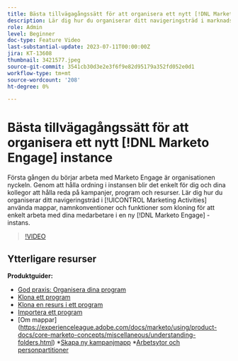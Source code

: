 ```yaml
---
title: Bästa tillvägagångssätt för att organisera ett nytt [!DNL Marketo Engage] instance
description: Lär dig hur du organiserar ditt navigeringsträd i marknadsföringsaktiviteter med hjälp av mappar, standardnamnkonventioner och funktioner som kloning så att du enkelt kan arbeta med dina medarbetare i en ny Marketo Engage-instans.
role: Admin
level: Beginner
doc-type: Feature Video
last-substantial-update: 2023-07-11T00:00:00Z
jira: KT-13608
thumbnail: 3421577.jpeg
source-git-commit: 3541cb30d3e2e3f6f9e82d95179a352fd052e0d1
workflow-type: tm+mt
source-wordcount: '208'
ht-degree: 0%

---
```



# Bästa tillvägagångssätt för att organisera ett nytt [!DNL Marketo Engage] instance

Första gången du börjar arbeta med Marketo Engage är organisationen nyckeln. Genom att hålla ordning i instansen blir det enkelt för dig och dina kollegor att hålla reda på kampanjer, program och resurser. Lär dig hur du organiserar ditt navigeringsträd i [!UICONTROL Marketing Activities] använda mappar, namnkonventioner och funktioner som kloning för att enkelt arbeta med dina medarbetare i en ny [!DNL Marketo Engage] -instans. 

>[!VIDEO](https://video.tv.adobe.com/v/3421577/?learn=on)

## Ytterligare resurser

**Produktguider:**

* [God praxis: Organisera dina program](https://experienceleague.adobe.com/docs/marketo/using/product-docs/core-marketo-concepts/programs/working-with-programs/best-practice-how-to-organize-your-programs.html)
* [Klona ett program](https://experienceleague.adobe.com/docs/marketo/using/product-docs/core-marketo-concepts/programs/working-with-programs/clone-a-program.html)
* [Klona en resurs i ett program](https://experienceleague.adobe.com/docs/marketo/using/product-docs/core-marketo-concepts/programs/working-with-programs/clone-an-asset-in-a-program.html)
* [Importera ett program](https://experienceleague.adobe.com/docs/marketo/using/product-docs/core-marketo-concepts/programs/working-with-programs/import-a-program.html)
* [Om mappar] (https://experienceleague.adobe.com/docs/marketo/using/product-docs/core-marketo-concepts/miscellaneous/understanding-folders.html) *[Skapa ny kampanjmapp](https://experienceleague.adobe.com/docs/marketo/using/product-docs/core-marketo-concepts/miscellaneous/create-new-campaign-folder.html)
*[Arbetsytor och personpartitioner](https://experienceleague.adobe.com/docs/marketo/using/product-docs/administration/workspaces-and-person-partitions/understanding-workspaces-and-person-partitions.html)
